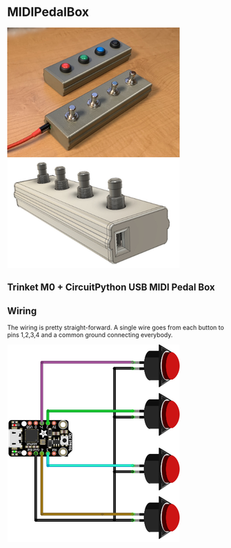 # MIDIPedalBox

<img src="./docs/pedalbox-pic1.jpg" width="400"><img src="./docs/pedalbox-render.jpg" width="400">

## Trinket M0 + CircuitPython USB MIDI Pedal Box

## Wiring  

The wiring is pretty straight-forward. A single wire goes from each button to pins 1,2,3,4 and a common ground connecting everybody.

<img width=400 src="./docs/pedalbox_wiring.png">
